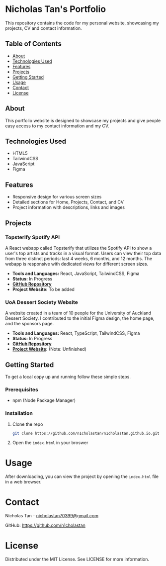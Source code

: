 # Nicholas Tan's Portfolio

This repository contains the code for my personal website, showcasing my projects, CV and contact information.

## Table of Contents

- [About](#about)
- [Technologies Used](#technologies-used)
- [Features](#features)
- [Projects](#projects)
- [Getting Started](#getting-started)
- [Usage](#usage)
- [Contact](#contact)
- [License](#license)

## About

This portfolio website is designed to showcase my projects and give people easy access to my contact information and my CV.

## Technologies Used

- HTML5
- TailwindCSS
- JavaScript
- Figma

## Features

- Responsive design for various screen sizes
- Detailed sections for Home, Projects, Contact, and CV
- Project information with descriptions, links and images

## Projects

### Topsterify Spotify API

A React webapp called Topsterify that utilizes the Spotify API to show a user's top artists and tracks in a visual format. Users can view their top data from three distinct periods: last 4 weeks, 6 months, and 12 months. The webapp is responsive with dedicated views for different screen sizes.

- **Tools and Languages:** React, JavaScript, TailwindCSS, Figma
- **Status:** In Progress
- **[GitHub Repository](https://github.com/n1cholastan/topsterify-spotify-webapp)**
- **Project Website:** To be added

### UoA Dessert Society Website

A website created in a team of 10 people for the University of Auckland Dessert Society. I contributed to the initial Figma design, the home page, and the sponsors page.

- **Tools and Languages:** React, TypeScript, TailwindCSS, Figma
- **Status:** In Progress
- **[GitHub Repository](https://github.com/UoaWDCC/uads-member-app-v2)**
- **[Project Website](https://wdcc-uads-member-app-v2-staging.fly.dev):** (Note: Unfinished)

## Getting Started

To get a local copy up and running follow these simple steps.

### Prerequisites

- npm (Node Package Manager)

### Installation

1. Clone the repo
   ```sh
   git clone https://github.com/n1cholastan/n1cholastan.github.io.git
   
2. Open the `index.html` in your broswer

# Usage
After downloading, you can view the project by opening the `index.html` file in a web browser.

# Contact

Nicholas Tan - nicholastan70399@gmail.com

GitHub: https://github.com/n1cholastan

# License

Distributed under the MIT License. See LICENSE for more information.
